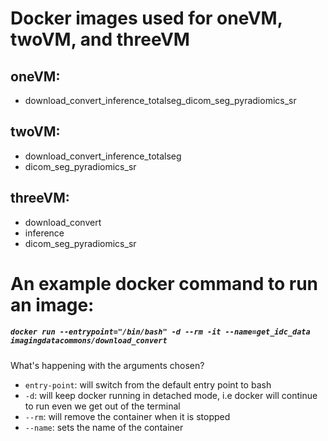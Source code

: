# Docker images used for oneVM, twoVM, and threeVM

## oneVM: 
- download_convert_inference_totalseg_dicom_seg_pyradiomics_sr

## twoVM: 
- download_convert_inference_totalseg
- dicom_seg_pyradiomics_sr

## threeVM: 
- download_convert
- inference
- dicom_seg_pyradiomics_sr


# An example docker command to run an image:

##### `docker run --entrypoint="/bin/bash" -d --rm -it --name=get_idc_data imagingdatacommons/download_convert`

What's happening with the arguments chosen?
- `entry-point`: will switch from the default entry point to bash 
- `-d`: will keep docker running in detached mode, i.e docker will continue to run even we get out of the terminal
- `--rm`: will remove the container when it is stopped
- `--name`: sets the name of the container
